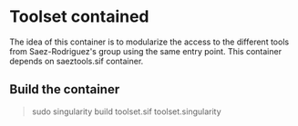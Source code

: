 # Toolset contained

The idea of this container is to modularize the access to the different tools from Saez-Rodriguez's group using the same entry point. This container depends on saeztools.sif container.

## Build the container

> sudo singularity build toolset.sif toolset.singularity

